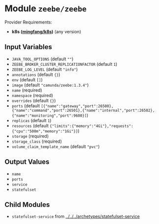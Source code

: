 
# Module `zeebe/zeebe`

Provider Requirements:
* **k8s ([mingfang/k8s](https://registry.terraform.io/providers/mingfang/k8s/latest))** (any version)

## Input Variables
* `JAVA_TOOL_OPTIONS` (default `""`)
* `ZEEBE_BROKER_CLUSTER_REPLICATIONFACTOR` (default `1`)
* `ZEEBE_LOG_LEVEL` (default `"info"`)
* `annotations` (default `{}`)
* `env` (default `[]`)
* `image` (default `"camunda/zeebe:1.3.4"`)
* `name` (required)
* `namespace` (required)
* `overrides` (default `{}`)
* `ports` (default `[{"name":"gateway","port":26500},{"name":"command","port":26501},{"name":"internal","port":26502},{"name":"monitoring","port":9600}]`)
* `replicas` (default `1`)
* `resources` (default `{"limits":{"memory":"4Gi"},"requests":{"cpu":"500m","memory":"1Gi"}}`)
* `storage` (required)
* `storage_class` (required)
* `volume_claim_template_name` (default `"pvc"`)

## Output Values
* `name`
* `ports`
* `service`
* `statefulset`

## Child Modules
* `statefulset-service` from [../../../archetypes/statefulset-service](../../../archetypes/statefulset-service)


